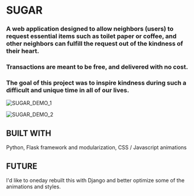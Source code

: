 # SUGAR
### A web application designed to allow neighbors (users) to request essential items such as toilet paper or coffee, and other neighbors can fulfill the request out of the kindness of their heart. 
### Transactions are meant to be free, and delivered with no cost. 
### The goal of this project was to inspire kindness during such a difficult and unique time in all of our lives. 

![SUGAR_DEMO_1](https://lh3.googleusercontent.com/QdjAM7rGRfp3cwFJ19ciaxCg0JghzJ6VBmPzBRrA1Rc5kwH3LN66PI0gJUMAevIf56fuNQffrQvWsRQ2CWTDMvcPB1Xr7Eu6YPMFYO5OVujqDHkEDTY4oXyPM28B__jgI4yipJL6kVFTKR68ZarfXjG2VsqIDCcRDS6Wqgo3oqNRj5YfryRnJRIm3CLPHn5F23P-nmApt8K817gb0StFLzGvo4gwB9tj8n48n9iJdxtotFZF02s0pwrElpFVtmXWKkV9jscU6Z30ZyO0noBB00D4imb2k1QQk63ZAa3ZNGrq2O5d5lMjjm6zadxWE3CDuJAR8_qJBIniIqaDtgyOE2ntvAykrb-QQnogIwbLvGGtUqRn7ez-6RPxIgRpo9rdJy3JZaAi0gM-5nlb-AA2AyR1y6Lp8URscz_T-mBlbIKsKWZi12g7YuD1h79CCajApNdq2W31Vo8XrBfK75JGiPqQ7ogQhHqfaOJxa5LKAYalcmnf-ion3MfiEj6eYhoz4tmCf8o27ImQd55UYWqgt6T-ciL1rLQgJDHZmUnRopDvIV5ehtsXJCNioGr9N_tBk9jEcrsGAnNfKnyFAfQL9MycBy-LfrNMbMcpBfC58icSWj_KxQMrPBl456874q1sCD-WFNRDtVfpcS5KSlsYHdlAadj-nFDZ8MazJ2BPkJOKZH_ylCmrqmt3OaGBKg=w500-h313-no)

![SUGAR_DEMO_2](https://lh3.googleusercontent.com/aflPC-hrW77VZztB7TzPN0cd1MJSU-3R_UNmsF40ze-U5eZHG36RZOnZfpjqN4-ocVwaoiSl8naNGChBE4RiTfx17BwigaZiX8Puz3bffGuG_OQP7FFyBo6qjG3ma9JmdRPMbYNhE0OpZdIpzmyL7bwXBB_-qkw2QwW5k-KDty0Bz4sOjx6TS0Of0cMcQBAjMqSdVJL_CfysWDc0io3QJfcEv6KvraPzBvOOA_kTbReKVrsin9cdYUxzx-vvawAYxt8HAk6hJ1Dwhwwpl4QkByJ68l8W6GfcoZDXDveBTz953SkAZF7jX_QMGJ0nl47XPNM2shBMrHVaOToQ21eeahVwBm7orIZF0QhhrzOYSiKwHmHwRtP7bdcS75Prt9drU09nWbwBfuGqoUxf3XxdlQnwLb5il9AhgkvhXoojE26ETt-PKZv6oOBpCBq5_3WafFpPoGWKskLXly0GQOaR2KIW4OEiYHXg6UnNcf4OK6h9nedIIEA78uCMqXPhGzd0symD9ej3nbRJU9P0KzfzwGQU7rKn9-4R2_TVDjmURtIWSrB4ESceyvuVtU29xCk3ujYHgtiVp1mLXwP8nc9TCRFMjkwfTZSAJ6oSSb5UR4Zfmx95D9y3T3TuYpdGgcAYTV9Vl-QwvazWU50ZmYslBA5FMpm9GZNulBYDqx-VhTHFs8Flt9sLMhTIahCV8BS3aNf4vtkgzW7qQBg-WaZrmrZg7wouhy1FRnPP9mTNXj-GmhbFoPs_cW4=w500-h313-no)

## BUILT WITH
Python, Flask framework and modularization, CSS / Javascript animations 

## FUTURE
I'd like to oneday rebuilt this with Django and better optimize some of the animations and styles. 